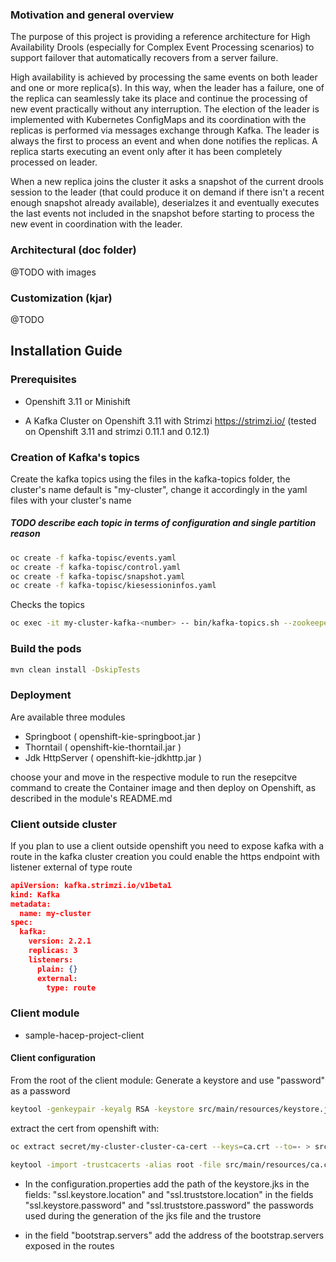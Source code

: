 ### Motivation and general overview

The purpose of this project is providing a reference architecture for High Availability Drools (especially for Complex Event Processing scenarios) to support failover that automatically recovers from a server failure.

High availability is achieved by processing the same events on both leader and one or more replica(s). In this way, when the leader has a failure, one of the replica can seamlessly take its place and continue the processing of new event practically without any interruption. The election of the leader is implemented with Kubernetes ConfigMaps and its coordination with the replicas is performed via messages exchange through Kafka. The leader is always the first to process an event and when done notifies the replicas. A replica starts executing an event only after it has been completely processed on leader. 

When a new replica joins the cluster it asks a snapshot of the current drools session to the leader (that could produce it on demand if there isn't a recent enough snapshot already available), deserialzes it and eventually executes the last events not included in the snapshot before starting to process the new event in coordination with the leader.


### Architectural (doc folder)
@TODO with images

### Customization (kjar)
@TODO

## Installation Guide
### Prerequisites

- Openshift 3.11 or Minishift

- A Kafka Cluster on Openshift 3.11 with Strimzi https://strimzi.io/
(tested on Openshift 3.11 and strimzi 0.11.1 and 0.12.1)

### Creation of Kafka's topics
Create the kafka topics using the files in the kafka-topics folder, 
the cluster's name default is "my-cluster", change it accordingly in 
the yaml files with your cluster's name 
##### TODO describe each topic in terms of configuration and single partition reason
```sh
oc create -f kafka-topisc/events.yaml
oc create -f kafka-topisc/control.yaml
oc create -f kafka-topisc/snapshot.yaml
oc create -f kafka-topisc/kiesessioninfos.yaml
```
Checks the topics
```sh
oc exec -it my-cluster-kafka-<number> -- bin/kafka-topics.sh --zookeeper localhost:2181 --describe
```

### Build the pods
```sh
mvn clean install -DskipTests
```
### Deployment
Are available three modules 

- Springboot     ( openshift-kie-springboot.jar )
- Thorntail      ( openshift-kie-thorntail.jar )
- Jdk HttpServer ( openshift-kie-jdkhttp.jar )

choose your and move in the respective module to run the resepcitve command 
to create the Container image and then deploy on Openshift, as described in the module's README.md


### Client outside cluster

If you plan to use a client outside openshift
you need to expose kafka with a route
in the kafka cluster creation you could enable the https endpoint with
listener external of type route

```json
apiVersion: kafka.strimzi.io/v1beta1
kind: Kafka
metadata:
  name: my-cluster
spec:
  kafka:
    version: 2.2.1
    replicas: 3
    listeners:
      plain: {}
      external:
        type: route
```


### Client module
- sample-hacep-project-client 

#### Client configuration
From the root of the client module:
Generate a keystore and use "password" as a password
```sh
keytool -genkeypair -keyalg RSA -keystore src/main/resources/keystore.jks
```
extract the cert from openshift with:
```sh
oc extract secret/my-cluster-cluster-ca-cert --keys=ca.crt --to=- > src/main/resources/ca.crt
```
```sh
keytool -import -trustcacerts -alias root -file src/main/resources/ca.crt -keystore src/main/resources/keystore.jks -storepass password -noprompt
```

- In the configuration.properties add the path of the keystore.jks 
in the fields:
"ssl.keystore.location"
and 
"ssl.truststore.location"
in the fields
"ssl.keystore.password"
and 
"ssl.truststore.password"
the passwords used during the generation of the jks file and the trustore

- in the field
"bootstrap.servers" add the address of the bootstrap.servers exposed in the routes

